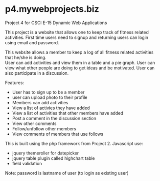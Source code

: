 p4.mywebprojects.biz
====================

Project 4 for CSCI E-15 Dynamic Web Applications

This project is a website that allows one to keep track of fitness related activities.
First time users need to signup and returning users can login using email and password. 

This website allows a member to keep a log of all fitness related activities that he/she is doing.  
User can add activities and view them in a table and a pie graph.
User can view what other people are doing to get ideas and be motivated. 
User can also participate in a discussion.


Features:
- User has to sign up to be a member
- user can upload photo to their profile
- Members can add activities
- View a list of activies they have added
- View a list of activities that other members have added
- Post a comment in the discussion section
- View other comments
- Follow/unfollow other members
- View comments of members that use follows

This is built using the php framework from Project 2.
Javascript use:
  - jquery themeroller for datepicker
  - jquery table plugin called highchart table
  - field validation

  Note: password is lastname of user 
  (to login as existing user)